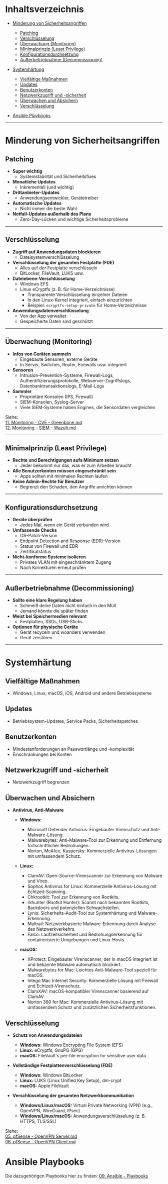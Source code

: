 # Inhaltsverzeichnis
- [Minderung von Sicherheitsangriffen](#minderung-von-sicherheitsangriffen)  
  - [Patching](#patching)  
  - [Verschlüsselung](#verschlüsselung)  
  - [Überwachung (Monitoring)](#überwachung-monitoring)  
  - [Minimalprinzip (Least Privilege)](#minimalprinzip-least-privilege)  
  - [Konfigurationsdurchsetzung](#konfigurationsdurchsetzung)  
  - [Außerbetriebnahme (Decommissioning)](#außerbetriebnahme-decommissioning)  

- [Systemhärtung](#systemhärtung)  
  - [Vielfältige Maßnahmen](#vielfältige-maßnahmen)  
  - [Updates](#updates)  
  - [Benutzerkonten](#benutzerkonten)  
  - [Netzwerkzugriff und -sicherheit](#netzwerkzugriff-und--sicherheit) 
  - [Überwachen und Absichern](#überwachen-und-absichern)  
  - [Verschlüsselung](#verschlüsselung)  

- [Ansible Playbooks](#ansible-playbooks)

---

# Minderung von Sicherheitsangriffen

## **Patching**  
- **Super wichtig**  
  - Systemstabilität und Sicherheitsfixes  
- **Monatliche Updates**  
  - Inkrementell (und wichtig)  
- **Drittanbieter-Updates**  
  - Anwendungsentwickler, Gerätetreiber  
- **Automatische Updates**  
  - Nicht immer die beste Wahl  
- **Notfall-Updates außerhalb des Plans**  
  - Zero-Day-Lücken und wichtige Sicherheitsprobleme  

---

## **Verschlüsselung**  
- **Zugriff auf Anwendungsdaten blockieren**  
  - Dateisystemverschlüsselung  
- **Verschlüsselung der gesamten Festplatte (FDE)**  
  - Alles auf der Festplatte verschlüsseln  
  - BitLocker, FileVault, LUKS usw.  
- **Dateiebene-Verschlüsselung**  
  - Windows EFS  
  - Linux eCryptfs (z. B. für Home-Verzeichnisse)  
    - Transparente Verschlüsselung einzelner Dateien  
    - In den Linux-Kernel integriert, einfach einzurichten  
    - Beispiel: `ecryptfs-setup-private` für Home-Verzeichnisse  
- **Anwendungsdatenverschlüsselung**  
  - Von der App verwaltet  
  - Gespeicherte Daten sind geschützt  

---

## **Überwachung (Monitoring)**
- **Infos von Geräten sammeln**  
  - Eingebaute Sensoren, externe Geräte  
  - In Server, Switches, Router, Firewalls usw. integriert  
- **Sensoren**  
  - Intrusion-Prevention-Systeme, Firewall-Logs,  
    Authentifizierungsprotokolle, Webserver-Zugriffslogs,  
    Datenbanktransaktionslogs, E-Mail-Logs  
- **Sammler**  
  - Proprietäre Konsolen (IPS, Firewall)  
  - SIEM-Konsolen, Syslog-Server  
  - Viele SIEM-Systeme haben Engines, die Sensordaten vergleichen  

Siehe:  
[11. Monitoring - CVE - Greenbone.md](https://github.com/luki4no/lab/blob/main/11.%20Monitoring%20-%20CVE%20-%20Greenbone.md)  
[12. Monitoring - SIEM - Wazuh.md](https://github.com/luki4no/lab/blob/main/12.%20Monitoring%20-%20SIEM%20-%20Wazuh.md)

---

## **Minimalprinzip (Least Privilege)**  
- **Rechte und Berechtigungen aufs Minimum setzen**  
  - Jeder bekommt nur das, was er zum Arbeiten braucht  
- **Alle Benutzerkonten müssen eingeschränkt sein**  
  - Apps sollten mit minimalen Rechten laufen  
- **Keine Admin-Rechte für Benutzer**  
  - Begrenzt den Schaden, den Angriffe anrichten können  

---

## **Konfigurationsdurchsetzung**  
- **Geräte überprüfen**  
  - Jedes Mal, wenn ein Gerät verbunden wird  
- **Umfassende Checks**  
  - OS-Patch-Version  
  - Endpoint Detection and Response (EDR)-Version  
  - Status von Firewall und EDR  
  - Zertifikatstatus  
- **Nicht-konforme Systeme isolieren**  
  - Privates VLAN mit eingeschränktem Zugang  
  - Nach Korrekturen erneut prüfen  

---

## **Außerbetriebnahme (Decommissioning)**  
- **Sollte eine klare Regelung haben**  
  - Schmeiß deine Daten nicht einfach in den Müll  
  - Jemand könnte die später finden  
- **Meist bei Speichermedien relevant**  
  - Festplatten, SSDs, USB-Sticks  
- **Optionen für physische Geräte**  
  - Gerät recyceln und woanders verwenden  
  - Gerät zerstören  

---

# Systemhärtung

## Vielfältige Maßnahmen  
  - Windows, Linux, macOS, iOS, Android und andere Betriebssysteme  

## Updates  
  - Betriebssystem-Updates, Service Packs, Sicherheitspatches  

## Benutzerkonten  
  - Mindestanforderungen an Passwortlänge und -komplexität  
  - Einschränkungen bei Konten  

## Netzwerkzugriff und -sicherheit  
  - Netzwerkzugriff begrenzen  

## Überwachen und Absichern  
  - **Antivirus, Anti-Malware**  
    - **Windows:**  
      - Microsoft Defender Antivirus: Eingebauter Virenschutz und Anti-Malware-Lösung.  
      - Malwarebytes: Anti-Malware-Tool zur Erkennung und Entfernung fortschrittlicher Bedrohungen.  
      - Norton, McAfee, Kaspersky: Kommerzielle Antivirus-Lösungen mit umfassendem Schutz.  

    - **Linux:**  
      - ClamAV: Open-Source-Virenscanner zur Erkennung von Malware und Viren.  
      - Sophos Antivirus for Linux: Kommerzielle Antivirus-Lösung mit Echtzeit-Scanning.  
      - Chkrootkit: Tool zur Erkennung von Rootkits.  
      - rkhunter (Rootkit Hunter): Scannt nach bekannten Rootkits, Backdoors und potenziellen Schwachstellen.  
      - Lynis: Sicherheits-Audit-Tool zur Systemhärtung und Malware-Erkennung.  
      - Maltrail: Netzwerkbasierte Malware-Erkennung durch Analyse des Netzwerkverkehrs.  
      - Falco: Laufzeitsicherheit und Bedrohungserkennung für containerisierte Umgebungen und Linux-Hosts.  

    - **macOS:**  
      - XProtect: Eingebauter Virenscanner, der in macOS integriert ist und bekannte Malware automatisch blockiert.  
      - Malwarebytes for Mac: Leichtes Anti-Malware-Tool speziell für macOS.  
      - Intego Mac Internet Security: Kommerzielle Lösung mit Firewall und Echtzeit-Virenschutz.  
      - ClamXAV: macOS-kompatibler Virenscanner basierend auf ClamAV.  
      - Norton 360 for Mac: Kommerzielle Antivirus-Lösung mit umfassendem Schutz und zusätzlichen Sicherheitsfunktionen.  

## Verschlüsselung  
  - **Schutz von Anwendungsdateien**  
    - **Windows:** Windows Encrypting File System (EFS)  
    - **Linux:** eCryptfs, GnuPG (GPG)
    - **macOS:** FileVault's per-file encryption for sensitive user data  

  - **Vollständige Festplattenverschlüsselung (FDE)**  
    - **Windows:** Windows BitLocker  
    - **Linux:** LUKS (Linux Unified Key Setup), dm-crypt  
    - **macOS:** Apple FileVault  

  - **Verschlüsselung der gesamten Netzwerkkommunikation**  
    - **Windows/Linux/macOS:** Virtual Private Networking (VPN) (e.g., OpenVPN, WireGuard, IPsec)  
    - **Windows/Linux/macOS:** Anwendungsverschlüsselung (z. B. HTTPS, TLS/SSL)  

Siehe:  
[05. pfSense - OpenVPN Server.md](https://github.com/luki4no/lab/blob/main/05.%20pfSense%20-%20OpenVPN%20Server.md)   
[06. pfSense - OpenVPN Client.md](https://github.com/luki4no/lab/blob/main/06.%20pfSense%20-%20OpenVPN%20Client.md)

# Ansible Playbooks
Die dazugehörigen Playbooks hier zu finden: [09. Ansible - Playbooks](https://github.com/luki4no/lab/blob/main/09.%20Ansible%20-%20Playbooks.md)
